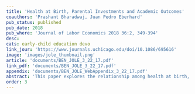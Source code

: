 ```yaml
---
title: 'Health at Birth, Parental Investments and Academic Outcomes'
coauthors: 'Prashant Bharadwaj, Juan Pedro Eberhard'
pub_status: published
pub_date: 2018
pub_where: 'Journal of Labor Economics 2018 36:2, 349-394'
desc:
cats: early-child education devo
link_jour: 'https://www.journals.uchicago.edu/doi/10.1086/695616'
image: 'images/jole_thumbnail.png'
article: 'documents/BEN_JOLE_3_22_17.pdf'
link_pdf: 'documents/BEN_JOLE_3_22_17.pdf'
appendix: 'documents/BEN_JOLE_WebAppendix_3_22_17.pdf'
abstract: 'This paper explores the relationship among health at birth, academic outcomes, and the potential role of parental investments using administrative panel data from Chile. Using detailed data on parental investments, we find that investments are compensatory regarding initial health, but not across twins. Twins fixed effects models estimate a persistent effect of birth weight on academic achievement, while ordinary least squares and siblings fixed effects models find this relationship to decline over time. We view these findings in the context of a model of human capital accumulation where parental investments respond to initial endowments and spill over to siblings.'
order: 3
---
```

